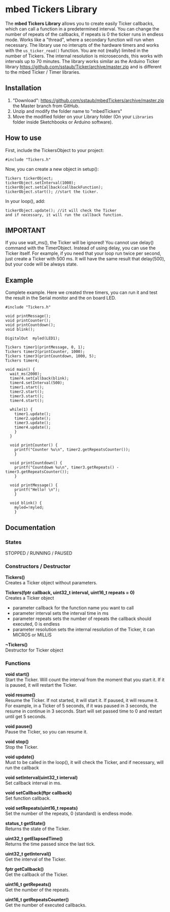 # mbed Tickers Library

The **mbed Tickers Library** allows you to create easily Ticker callbacks, which can call a function in a predetermined interval. You can change the number of repeats of the callbacks, if repeats is 0 the ticker runs in endless mode. Works like a "thread", where a secondary function will run when necessary. The library use no interupts of the hardware timers and works with the ```us_ticker_read()``` function. You are not (really) limited in the number of Tickers.
The internal resolution is microseconds, this works with intervals up to 70 minutes. The library works similar as the Arduino Ticker library https://github.com/sstaub/Ticker/archive/master.zip and is different to the mbed Ticker / Timer libraries.

## Installation

1. "Download": https://github.com/sstaub/mbedTickers/archive/master.zip the Master branch from GitHub.
2. Unzip and modify the folder name to "mbedTickers"
3. Move the modified folder on your Library folder (On your `Libraries` folder inside Sketchbooks or Arduino software).


## How to use

First, include the TickersObject to your project:

```
#include "Tickers.h"
```

Now, you can create a new object in setup():

```
Tickers tickerObject;
tickerObject.setInterval(1000);
tickerObject.setCallback(callbackFunction);
tickerObject.start(); //start the ticker.
```

In your loop(), add:

```
tickerObject.update(); //it will check the Ticker
and if necessary, it will run the callback function.
```


## IMPORTANT
If you use wait_ms(), the Ticker will be ignored! You cannot use delay() command with the TimerObject. Instead of using delay, you can use the Ticker itself. For example, if you need that your loop run twice per second, just create a Ticker with 500 ms. It will have the same result that delay(500), but your code will be always state.

## Example

Complete example. Here we created three timers, you can run it and test the result in the Serial monitor and the on board LED.

```
#include "Tickers.h"

void printMessage();
void printCounter();
void printCountdown();
void blink();

DigitalOut  myled(LED1);

Tickers timer1(printMessage, 0, 1);
Tickers timer2(printCounter, 1000);
Tickers timer3(printCountdown, 1000, 5);
Tickers timer4;

void main() {
  wait_ms(2000);
  timer4.setCallback(blink);
  timer4.setInterval(500);
  timer1.start();
  timer2.start();
  timer3.start();
  timer4.start();

  while(1) {
    timer1.update();
    timer2.update();
    timer3.update();
    timer4.update();
    }
  }

  void printCounter() {
    printf("Counter %u\n", timer2.getRepeatsCounter());
    }

  void printCountdown() {
    printf("Countdowm %u\n", timer3.getRepeats() - timer3.getRepeatsCounter());
    }

  void printMessage() {
    printf("Hello! \n");
    }

  void blink() {
    myled=!myled;
    }
```

## Documentation

### States
STOPPED / RUNNING / PAUSED

### Constructors / Destructor
**Tickers()**<br>
Creates a Ticker object without parameters.

**Tickers(fptr callback, uint32_t interval, uint16_t repeats = 0)**<br>
Creates a Ticker object
- parameter callback for the function name you want to call
- parameter interval sets the interval time in ms
- parameter repeats sets the number of repeats the callback should executed, 0 is endless
- parameter resolution sets the internal resolution of the Ticker, it can MICROS or MILLIS

**~Tickers()**<br>
Destructor for Ticker object

### Functions

**void start()**<br>
Start the Ticker. Will count the interval from the moment that you start it. If it is paused, it will restart the Ticker.

**void resume()**<br>
Resume the Ticker. If not started, it will start it. If paused, it will resume it. For example, in a Ticker of 5 seconds, if it was paused in 3 seconds, the resume in continue in 3 seconds. Start will set passed time to 0 and restart until get 5 seconds.

**void pause()**<br>
Pause the Ticker, so you can resume it.

**void stop()**<br>
Stop the Ticker.

**void update()**<br>
Must to be called in the loop(), it will check the Ticker, and if necessary, will run the callback

**void setInterval(uint32_t interval)**<br>
Set callback interval in ms.

**void setCallback(ftpr callback)**<br>
Set function callback.

**void setRepeats(uint16_t repeats)**<br>
Set the number of the repeats, 0 (standard) is endless mode.

**status_t getState()**<br>
Returns the state of the Ticker.

**uint32_t getElapsedTime()**<br>
Returns the time passed since the last tick.

**uint32_t getInterval()**<br>
Get the interval of the Ticker.

**fptr getCallback()**<br>
Get the callback of the Ticker.

**uint16_t getRepeats()**<br>
Get the number of the repeats.

**uint16_t getRepeatsCounter()**<br>
Get the number of executed callbacks.

